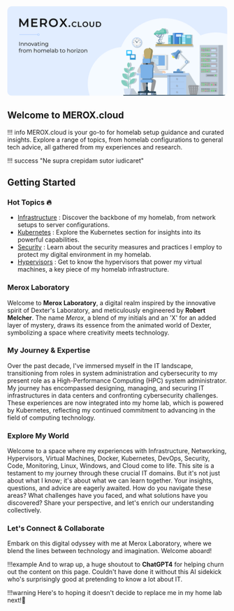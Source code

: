 <img src="images/meroxcloud.png" style="border-radius: 10px;"><br>

## Welcome to MEROX.cloud

!!! info 
    MEROX.cloud is your go-to for homelab setup guidance and curated insights. Explore a range of topics, from homelab configurations to general tech advice, all gathered from my experiences and research.




!!! success
    "Ne supra crepidam sutor iudicaret"


## Getting Started

### Hot Topics :fire:

- [Infrastructure](homelab/infrastructure/) : Discover the backbone of my homelab, from network setups to server configurations.
- [Kubernetes](/homelab/kubernetes) : Explore the Kubernetes section for insights into its powerful capabilities.
- [Security](/homelab/security) : Learn about the security measures and practices I employ to protect my digital environment in my homelab.
- [Hypervisors](/homelab/hypervisors) : Get to know the hypervisors that power my virtual machines, a key piece of my homelab infrastructure.

### Merox Laboratory 

Welcome to **Merox Laboratory**, a digital realm inspired by the innovative spirit of Dexter's Laboratory, and meticulously engineered by **Robert Melcher**. The name *Merox*, a blend of my initials and an 'X' for an added layer of mystery, draws its essence from the animated world of Dexter, symbolizing a space where creativity meets technology.

### My Journey & Expertise 

Over the past decade, I've immersed myself in the IT landscape, transitioning from roles in system administration and cybersecurity to my present role as a High-Performance Computing (HPC) system administrator. My journey has encompassed designing, managing, and securing IT infrastructures in data centers and confronting cybersecurity challenges. These experiences are now integrated into my home lab, which is powered by Kubernetes, reflecting my continued commitment to advancing in the field of computing technology.

### Explore My World 

Welcome to a space where my experiences with Infrastructure, Networking, Hypervisors, Virtual Machines, Docker, Kubernetes, DevOps, Security, Code, Monitoring, Linux, Windows, and Cloud come to life. This site is a testament to my journey through these crucial IT domains. But it's not just about what I know; it's about what we can learn together. Your insights, questions, and advice are eagerly awaited. How do you navigate these areas? What challenges have you faced, and what solutions have you discovered? Share your perspective, and let's enrich our understanding collectively.

### Let's Connect & Collaborate 

Embark on this digital odyssey with me at Merox Laboratory, where we blend the lines between technology and imagination. Welcome aboard!

!!!example
    And to wrap up, a huge shoutout to **ChatGPT4** for helping churn out the content on this page. Couldn't have done it without this AI sidekick who's surprisingly good at pretending to know a lot about IT.


!!!warning
    Here's to hoping it doesn't decide to replace me in my home lab next!👀

